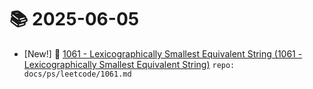 # 📚 2025-06-05
- [New!] 📗 [1061 - Lexicographically Smallest Equivalent String (1061 - Lexicographically Smallest Equivalent String)](https://til.qriosity.dev/featured/ps/leetcode/1061) `repo: docs/ps/leetcode/1061.md`
